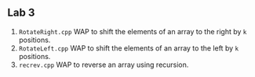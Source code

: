 ## Lab 3 
1. `RotateRight.cpp` WAP to shift the elements of an array to the right by `k` positions.
1. `RotateLeft.cpp` WAP to shift the elements of an array to the left by `k` positions.
2. `recrev.cpp` WAP to reverse an array using recursion.
